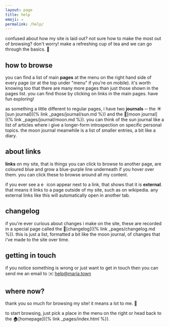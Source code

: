 ```yaml
---
layout: page
title: help
emoji: ✳️
permalink: /help/
---
```

confused about how my site is laid out? not sure how to make the most out of browsing? don't worry! make a refreshing cup of tea and we can go through the basics. 🍵

## how to browse
you can find a list of main **pages** at the menu on the right hand side of every page (or at the top under "menu" if you're on mobile). it's worth knowing too that there are many more pages than just those shown in the pages list. you can find those by clicking on links in the main pages. have fun exploring!

as something a little different to regular pages, i have two **journals** ─ the ☀️[sun journal]({% link _pages/journal/sun.md %}) and the 🌙[moon journal]({% link _pages/journal/moon.md %}). you can think of the sun journal like a list of articles where i give a longer-form introspection on specific personal topics. the moon journal meanwhile is a list of smaller entries, a bit like a diary.

## about links
**links** on my site, that is things you can click to browse to another page, are coloured blue and grow a blue-purple line underneath if you hover over them. you can click these to browse around all my content.

if you ever see a <img src="{% link /assets/images/ext.svg %}" alt="external link icon" width="14px"> icon appear next to a link, that shows that it is **external**. that means it links to a page outside of my site, such as on wikipedia. any external links like this will automatically open in another tab.

## changelog
if you're ever curious about changes i make on the site, these are recorded in a special page called the 📜[changelog]({% link _pages/changelog.md %}). this is just a list, formatted a bit like the moon journal, of changes that i've made to the site over time.

## getting in touch
if you notice something is wrong or just want to get in touch then you can send me an email to ✉️ <span class="subtle">help@maria.town</span>

## where now?
thank you so much for browsing my site! it means a lot to me. 🥰

to start browsing, just pick a place  in the menu on the right or head back to the 🏠[homepage]({% link _pages/index.html %}).